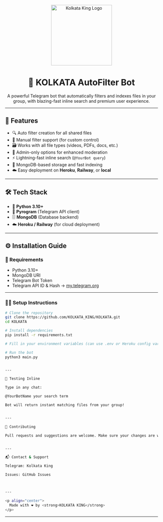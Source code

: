 <p align="center">
  <img src="assets/logo.jpg" width="200" alt="Kolkata King Logo">
</p>

<h1 align="center">🤖 KOLKATA AutoFilter Bot</h1>

<p align="center">
  A powerful Telegram bot that automatically filters and indexes files in your group, with blazing-fast inline search and premium user experience.
</p>

---

## 🚀 Features

- 🔍 Auto filter creation for all shared files
- 🧠 Manual filter support (for custom control)
- 🗃️ Works with all file types (videos, PDFs, docs, etc.)
- 👑 Admin-only options for enhanced moderation
- ⚡ Lightning-fast inline search (`@YourBot query`)
- 🧩 MongoDB-based storage and fast indexing
- ☁️ Easy deployment on **Heroku**, **Railway**, or **local**

---

## 🛠️ Tech Stack

- 🐍 **Python 3.10+**
- 💬 **Pyrogram** (Telegram API client)
- 🗄️ **MongoDB** (Database backend)
- ☁️ **Heroku / Railway** (for cloud deployment)

---

## ⚙️ Installation Guide

### 🔗 Requirements

- Python 3.10+
- MongoDB URI
- Telegram Bot Token
- Telegram API ID & Hash → [my.telegram.org](https://my.telegram.org)

---

### 🧑‍💻 Setup Instructions

```bash
# Clone the repository
git clone https://github.com/KOLKATA_KING/KOLKATA.git
cd KOLKATA

# Install dependencies
pip install -r requirements.txt

# Fill in your environment variables (can use .env or Heroku config vars)

# Run the bot
python3 main.py


---

🧪 Testing Inline

Type in any chat:

@YourBotName your search term

Bot will return instant matching files from your group!


---

💖 Contributing

Pull requests and suggestions are welcome. Make sure your changes are well documented.


---

📬 Contact & Support

Telegram: Kolkata King

Issues: GitHub Issues



---

<p align="center">
  Made with ❤️ by <strong>KOLKATA KING</strong>
</p>
```
---
